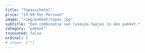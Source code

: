 ```yaml
---
title: "Tapasschotel"
price: "19.99 Per Persoon"
image: "/img/pakket/tapas.jpg"
subtitle: "Een combinatie van luxeuze hapjes in één pakket."
category: "pakket"
truncated: false
ordinal: 2
# items: [""]
---
```

